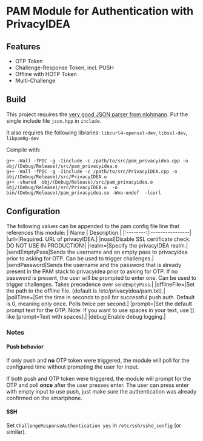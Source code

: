 # PAM Module for Authentication with PrivacyIDEA

## Features
* OTP Token
* Challenge-Response Token, incl. PUSH
* Offline with HOTP Token
* Multi-Challenge

## Build
This project requires the [very good JSON parser from nlohmann](https://github.com/nlohmann/json). Put the single include file `json.hpp` in `include`.

It also requires the following libraries: `libcurl4-openssl-dev`, `libssl-dev`, `libpam0g-dev`

Compile with:

    g++ -Wall -fPIC -g -Iinclude -c /path/to/src/pam_privacyidea.cpp -o obj/(Debug/Release)/src/pam_privacyidea.o
    g++ -Wall -fPIC -g -Iinclude -c /path/to/src/PrivacyIDEA.cpp -o obj/(Debug/Release)/src/PrivacyIDEA.o
    g++ -shared  obj/(Debug/Release)/src/pam_privacyidea.o obj/(Debug/Release)/src/PrivacyIDEA.o  -o bin/(Debug/Release)/pam_privacyidea.so -Wno-undef  -lcurl

## Configuration
The following values can be appended to the pam config file line that references this module:
| Name     | Description |
|:--------:|:----------------|
|url=|Required. URL of privacyIDEA.|
|nossl|Disable SSL certificate check. DO NOT USE IN PRODUCTION!|
|realm=|Specify the privacyIDEA realm.|
|sendEmptyPass|Sends the username and an empty pass to privacyidea prior to asking for OTP. Can be used to trigger challenges.|
|sendPassword|Sends the username and the password that is already present in the PAM stack to privacyidea prior to asking for OTP. If no password is present, the user will be prompted to enter one. Can be used to trigger challenges. Takes precedence over `sendEmptyPass`.|
|offlineFile=|Set the path to the offline file. (default is /etc/privacyidea/pam.txt).|
|pollTime=|Set the time in seconds to poll for successful push auth. Default is 0, meaning only once. Polls twice per second.|
|prompt=|Set the default prompt text for the OTP. Note: If you want to use spaces in your text, use [] like [prompt=Text with spaces].|
|debug|Enable debug logging.|

### Notes
#### Push behavior
If only push and **no** OTP token were triggered, the module will poll for the configured time without prompting the user for input.

If both push and OTP token were triggered, the module will prompt for the OTP and poll **once** after the user presses enter. The user can press enter with empty input to use push, just make sure the authentication was already confirmed on the smartphone.

#### SSH
Set `ChallengeResponseAuthentication yes` in `/etc/ssh/sshd_config` (or similar).
